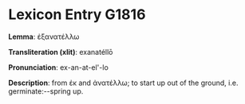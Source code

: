 # Lexicon Entry G1816

**Lemma**: ἐξανατέλλω

**Transliteration (xlit)**: exanatéllō

**Pronunciation**: ex-an-at-el'-lo

**Description**:
from ἐκ and ἀνατέλλω; to start up out of the ground, i.e. germinate:--spring up.
